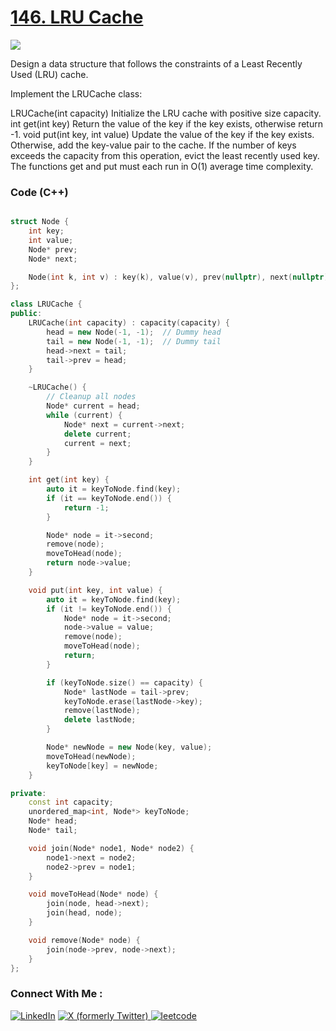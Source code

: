 # [146. LRU Cache](https://leetcode.com/problems/lru-cache/description/)

![](https://badgen.net/badge/Level/Medium/yellow)

Design a data structure that follows the constraints of a Least Recently Used (LRU) cache.

Implement the LRUCache class:

LRUCache(int capacity) Initialize the LRU cache with positive size capacity.
int get(int key) Return the value of the key if the key exists, otherwise return -1.
void put(int key, int value) Update the value of the key if the key exists. Otherwise, add the key-value pair to the cache. If the number of keys exceeds the capacity from this operation, evict the least recently used key.
The functions get and put must each run in O(1) average time complexity.

### Code (C++)

```cpp

struct Node {
    int key;
    int value;
    Node* prev;
    Node* next;

    Node(int k, int v) : key(k), value(v), prev(nullptr), next(nullptr) {}
};

class LRUCache {
public:
    LRUCache(int capacity) : capacity(capacity) {
        head = new Node(-1, -1);  // Dummy head
        tail = new Node(-1, -1);  // Dummy tail
        head->next = tail;
        tail->prev = head;
    }

    ~LRUCache() {
        // Cleanup all nodes
        Node* current = head;
        while (current) {
            Node* next = current->next;
            delete current;
            current = next;
        }
    }

    int get(int key) {
        auto it = keyToNode.find(key);
        if (it == keyToNode.end()) {
            return -1;
        }

        Node* node = it->second;
        remove(node);
        moveToHead(node);
        return node->value;
    }

    void put(int key, int value) {
        auto it = keyToNode.find(key);
        if (it != keyToNode.end()) {
            Node* node = it->second;
            node->value = value;
            remove(node);
            moveToHead(node);
            return;
        }

        if (keyToNode.size() == capacity) {
            Node* lastNode = tail->prev;
            keyToNode.erase(lastNode->key);
            remove(lastNode);
            delete lastNode;
        }

        Node* newNode = new Node(key, value);
        moveToHead(newNode);
        keyToNode[key] = newNode;
    }

private:
    const int capacity;
    unordered_map<int, Node*> keyToNode;
    Node* head;
    Node* tail;

    void join(Node* node1, Node* node2) {
        node1->next = node2;
        node2->prev = node1;
    }

    void moveToHead(Node* node) {
        join(node, head->next);
        join(head, node);
    }

    void remove(Node* node) {
        join(node->prev, node->next);
    }
};
```

### Connect With Me : 

<a href="https://www.linkedin.com/in/shivam-ray-b4306524a/" target="_blank"><img src="https://img.shields.io/badge/LinkedIn-0077B5?style=for-the-badge&logo=linkedin&logoColor=white" alt="LinkedIn"></a>
<a href="https://x.com/rai_shivam11/" target="_blank"><img src="https://img.shields.io/badge/Twitter-1DA1F2?style=for-the-badge&logo=twitter&logoColor=white" alt="X (formerly Twitter)">
</a>
<a href="https://leetcode.com/u/shrunited0702/" target="_blank"><img src="https://img.shields.io/badge/LeetCode-000000?style=for-the-badge&logo=LeetCode&logoColor=#d16c06" alt="leetcode">
</a>
